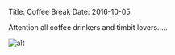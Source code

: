 Title: Coffee Break
Date: 2016-10-05


Attention all coffee drinkers and timbit lovers.....


![alt]({filename}/posters/2016/coffeebreak2016.jpg)

